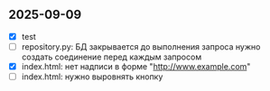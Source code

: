 ## 2025-09-09
- [x] test
- [ ] repository.py: БД закрывается до выполнения запроса нужно создать cоединение перед каждым запросом
- [x] index.html: нет надписи в форме "http://www.example.com"
- [ ] index.html: нужно выровнять кнопку